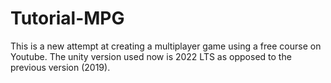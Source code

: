 # Tutorial-MPG
This is a new attempt at creating a multiplayer game using a free course on Youtube. The unity version used now is 2022 LTS as opposed to the previous version (2019).
